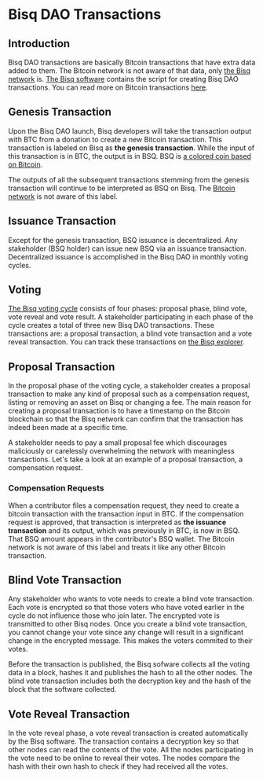 # Bisq DAO Transactions

## Introduction
Bisq DAO transactions are basically Bitcoin transactions that have extra data added to them. The Bitcoin network is not aware of that data, only [the Bisq network](bisqp2p.md) is. [The Bisq software](bisqsoftware.md) contains the script for creating Bisq DAO transactions. You can read more on Bitcoin transactions [here](bitcointx.md).

## Genesis Transaction
Upon the Bisq DAO launch, Bisq developers will take the transaction output with BTC from a donation to create a new Bitcoin transaction. This transaction is labeled on Bisq as **the genesis transaction**. While the input of this transaction is in BTC, the output is in BSQ. BSQ is [a colored coin based on Bitcoin](bsqtokens.md).

The outputs of all the subsequent transactions stemming from the genesis transaction will continue to be interpreted as BSQ on Bisq. The [Bitcoin network](btcnetwork.md) is not aware of this label.  

## Issuance Transaction 
Except for the genesis transaction, BSQ issuance is decentralized. Any stakeholder (BSQ holder) can issue new BSQ via an issuance transaction. Decentralized issuance is accomplished in the Bisq DAO in monthly voting cycles. 

## Voting
[The Bisq voting cycle](voting.md) consists of four phases: proposal phase, blind vote, vote reveal and vote result. A stakeholder participating in each phase of the cycle creates a total of three new Bisq DAO transactions. These transactions are: a proposal transaction, a blind vote transaction and a vote reveal transaction. You can track these transactions on [the Bisq explorer](https://explorer.bisq.network/index.html).  

## Proposal Transaction
In the proposal phase of the voting cycle, a stakeholder creates a proposal transaction to make any kind of proposal such as a compensation request, listing or removing an asset on Bisq or changing a fee. The main reason for creating a proposal transaction is to have a timestamp on the Bitcoin blockchain so that the Bisq network can confirm that the transaction has indeed been made at a specific time. 

A stakeholder needs to pay a small proposal fee which discourages maliciously or carelessly overwhelming the network with meaningless transactions. Let's take a look at an example of a proposal transaction, a compensation request.

### Compensation Requests
When a contributor files a compensation request, they need to create a bitcoin transaction with the transaction input in BTC. If the compensation request is approved, that transaction is interpreted as **the issuance transaction** and its output, which was previously in BTC, is now in BSQ. That BSQ amount appears in the contributor's BSQ wallet. The Bitcoin network is not aware of this label and treats it like any other Bitcoin transaction.

## Blind Vote Transaction
Any stakeholder who wants to vote needs to create a blind vote transaction. Each vote is encrypted so that those voters who have voted earlier in the cycle do not influence those who join later. The encrypted vote is transmitted to other Bisq nodes. Once you create a blind vote transaction, you cannot change your vote since any change will result in a significant change in the encrypted message. This makes the voters commited to their votes. 

Before the transaction is published, the Bisq sofware collects all the voting data in a block, hashes it and publishes the hash to all the other nodes. The blind vote transaction includes both the decryption key and the hash of the block that the software collected.

## Vote Reveal Transaction
In the vote reveal phase, a vote reveal transaction is created automatically by the Bisq software. The transaction contains a decryption key so that other nodes can read the contents of the vote. All the nodes participating in the vote need to be online to reveal their votes. The nodes compare the hash with their own hash to check if they had received all the votes.

